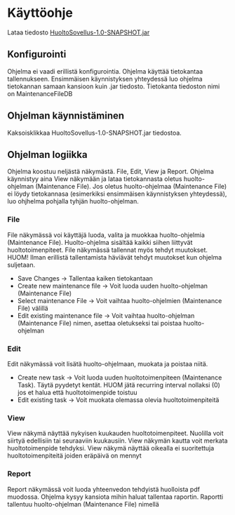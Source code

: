 # Käyttöohje

Lataa tiedosto [HuoltoSovellus-1.0-SNAPSHOT.jar](https://github.com/Zatyri/ot-harjoitustyo/releases/tag/viikko6)

## Konfigurointi

Ohjelma ei vaadi erillistä konfigurointia. Ohjelma käyttää tietokantaa tallennukseen. Ensimmäisen käynnistyksen yhteydessä luo ohjelma tietokannan samaan kansioon kuin .jar tiedosto.
Tietokanta tiedoston nimi on MaintenanceFileDB


## Ohjelman käynnistäminen

Kaksoisklikkaa HuoltoSovellus-1.0-SNAPSHOT.jar tiedostoa.

## Ohjelman logiikka

Ohjelma koostuu neljästä näkymästä. File, Edit, View ja Report. Ohjelma käynnistyy aina View näkymään ja lataa tietokannasta oletus huolto-ohjelman (Maintenance File).
Jos oletus huolto-ohjelmaa (Maintenance File) ei löydy tietokannasa (esimerkiksi ensimmäisen käynnistyksen yhteydessä), luo ohjhelma pohjalla tyhjän huolto-ohjelman.

### File

File näkymässä voi käyttäjä luoda, valita ja muokkaa huolto-ohjelmia (Maintenance File). Huolto-ohjelma sisältää kaikki siihen liittyvät huoltotoimenpiteet.
File näkymässä tallennat myös tehdyt muutokset. HUOM! Ilman erillistä tallentamista häviävät tehdyt muutokset kun ohjelma suljetaan.
- Save Changes -> Tallentaa kaiken tietokantaan
- Create new maintenance file -> Voit luoda uuden huolto-ohjelman (Maintenance File)
- Select maintenance File -> Voit vaihtaa huolto-ohjelmien (Maintenance File) välillä
- Edit existing maintenance file -> Voit vaihtaa huolto-ohjelman (Maintenance File) nimen, asettaa oletukseksi tai poistaa huolto-ohjelman

### Edit

Edit näkymässä voit lisätä huolto-ohjelmaan, muokata ja poistaa niitä. 
- Create new task -> Voit luoda uuden huoltotoimenpiteen (Maintenance Task). Täytä pyydetyt kentät. HUOM jätä recurring interval nollaksi (0) jos et halua että huoltotoimenpide toistuu
- Edit existing task -> Voit muokata olemassa olevia huoltotoimenpiteitä

### View

View näkymä näyttää nykyisen kuukauden huoltotoimenpiteet. Nuolilla voit siirtyä edellisiin tai seuraaviin kuukausiin.
View näkymän kautta voit merkata huoltotoimenpide tehdyksi.
View näkymä näyttää oikealla ei suoritettuja huoltotoimenpiteitä joiden eräpäivä on mennyt

### Report

Report näkymässä voit luoda yhteenvedon tehdyistä huolloista pdf muodossa.
Ohjelma kysyy kansiota mihin haluat tallentaa raportin. Raportti tallentuu huolto-ohjelman (Maintenance File) nimellä

